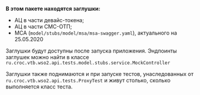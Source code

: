 <b>В этом пакете находятся заглушки:</b>
<ul>
<li>АЦ в части девайс-токена;</li>
<li>АЦ в части СМС-ОТП;</li>
<li>МСА (<code>model/stubs/model/msa/msa-swagger.yaml</code>), актуального на 25.05.2020</li>
</ul>
<p>Заглушки будут доступны после запуска приложения. Эндпоинты заглушек можно найти в классе <br>
<code>ru.croc.vtb.wso2.api.tests.model.stubs.service.MockController</code></p>
<p>Заглушки также поднимаются и при запуске тестов, унаследованных от <br>
<code>ru.croc.vtb.wso2.api.tests.ProxyTest</code>
и живут столько, сколько выполняется класс теста.
</p>